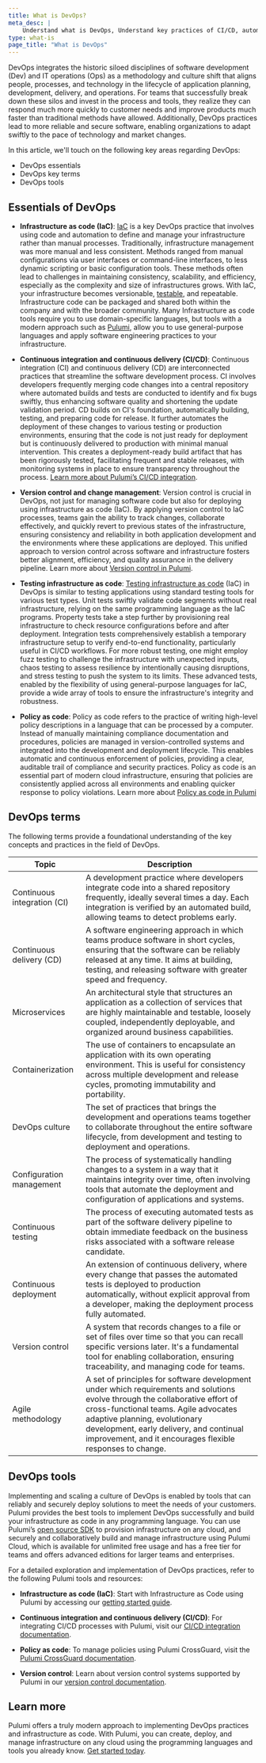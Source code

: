 ```yaml
---
title: What is DevOps?
meta_desc: |
    Understand what is DevOps, Understand key practices of CI/CD, automation, infrastructure testing and security
type: what-is
page_title: "What is DevOps"
---
```


DevOps integrates the historic siloed disciplines of software development (Dev) and IT operations (Ops) as a methodology and culture shift that aligns people, processes, and technology in the lifecycle of application planning, development, delivery, and operations. For teams that successfully break down these silos and invest in the process and tools, they realize they can respond much more quickly to customer needs and improve products much faster than traditional methods have allowed. Additionally, DevOps practices lead to more reliable and secure software, enabling organizations to adapt swiftly to the pace of technology and market changes.

In this article, we'll touch on the following key areas regarding DevOps:

* DevOps essentials 
* DevOps key terms 
* DevOps tools 

## Essentials of DevOps

- **Infrastructure as code (IaC)**: [IaC](https://www.pulumi.com/what-is/what-is-infrastructure-as-code/) is a key DevOps practice that involves using code and automation to define and manage your infrastructure rather than manual processes. Traditionally, infrastructure management was more manual and less consistent. Methods ranged from manual configurations via user interfaces or command-line interfaces, to less dynamic scripting or basic configuration tools. These methods often lead to challenges in maintaining consistency, scalability, and efficiency, especially as the complexity and size of infrastructures grows. With IaC, your infrastructure becomes versionable, [testable](https://www.pulumi.com/what-is/how-to-step-up-cloud-infrastructure-testing/), and repeatable. Infrastructure code can be packaged and shared both within the company and with the broader community. Many Infrastructure as code tools require you to use domain-specific languages, but tools with a modern approach such as [Pulumi](https://www.pulumi.com/), allow you to use general-purpose languages and apply software engineering practices to your infrastructure.

- **Continuous integration and continuous delivery (CI/CD)**: Continuous integration (CI) and continuous delivery (CD) are interconnected practices that streamline the software development process. CI involves developers frequently merging code changes into a central repository where automated builds and tests are conducted to identify and fix bugs swiftly, thus enhancing software quality and shortening the update validation period. CD builds on CI's foundation, automatically building, testing, and preparing code for release. It further automates the deployment of these changes to various testing or production environments, ensuring that the code is not just ready for deployment but is continuously delivered to production with minimal manual intervention. This creates a deployment-ready build artifact that has been rigorously tested, facilitating frequent and stable releases, with monitoring systems in place to ensure transparency throughout the process. [Learn more about Pulumi’s CI/CD integration](https://www.pulumi.com/docs/guides/continuous-delivery/).

- **Version control and change management**: Version control is crucial in DevOps, not just for managing software code but also for deploying using infrastructure as code (IaC). By applying version control to IaC processes, teams gain the ability to track changes, collaborate effectively, and quickly revert to previous states of the infrastructure, ensuring consistency and reliability in both application development and the environments where these applications are deployed. This unified approach to version control across software and infrastructure fosters better alignment, efficiency, and quality assurance in the delivery pipeline. Learn more about [Version control in Pulumi](https://www.pulumi.com/docs/intro/concepts/state/#backends).

- **Testing infrastructure as code**: [Testing infrastructure as code](https://www.pulumi.com/docs/using-pulumi/testing/) (IaC) in DevOps is similar to testing applications using standard testing tools for various test types. Unit tests swiftly validate code segments without real infrastructure, relying on the same programming language as the IaC programs. Property tests take a step further by provisioning real infrastructure to check resource configurations before and after deployment. Integration tests comprehensively establish a temporary infrastructure setup to verify end-to-end functionality, particularly useful in CI/CD workflows. For more robust testing, one might employ fuzz testing to challenge the infrastructure with unexpected inputs, chaos testing to assess resilience by intentionally causing disruptions, and stress testing to push the system to its limits. These advanced tests, enabled by the flexibility of using general-purpose languages for IaC, provide a wide array of tools to ensure the infrastructure's integrity and robustness.

- **Policy as code**: Policy as code refers to the practice of writing high-level policy descriptions in a language that can be processed by a computer. Instead of manually maintaining compliance documentation and procedures, policies are managed in version-controlled systems and integrated into the development and deployment lifecycle. This enables automatic and continuous enforcement of policies, providing a clear, auditable trail of compliance and security practices. Policy as code is an essential part of modern cloud infrastructure, ensuring that policies are consistently applied across all environments and enabling quicker response to policy violations. Learn more about [Policy as code in Pulumi](https://www.pulumi.com/docs/guides/crossguard/)

## DevOps terms
The following terms provide a foundational understanding of the key concepts and practices in the field of DevOps.

| Topic                      | Description |
|----------------------------|-------------|
| Continuous integration (CI) | A development practice where developers integrate code into a shared repository frequently, ideally several times a day. Each integration is verified by an automated build, allowing teams to detect problems early. |
| Continuous delivery (CD)    | A software engineering approach in which teams produce software in short cycles, ensuring that the software can be reliably released at any time. It aims at building, testing, and releasing software with greater speed and frequency. |
| Microservices              | An architectural style that structures an application as a collection of services that are highly maintainable and testable, loosely coupled, independently deployable, and organized around business capabilities. |
| Containerization           | The use of containers to encapsulate an application with its own operating environment. This is useful for consistency across multiple development and release cycles, promoting immutability and portability. |
| DevOps culture             | The set of practices that brings the development and operations teams together to collaborate throughout the entire software lifecycle, from development and testing to deployment and operations. |
| Configuration management   | The process of systematically handling changes to a system in a way that it maintains integrity over time, often involving tools that automate the deployment and configuration of applications and systems. |
| Continuous testing         | The process of executing automated tests as part of the software delivery pipeline to obtain immediate feedback on the business risks associated with a software release candidate. |
| Continuous deployment      | An extension of continuous delivery, where every change that passes the automated tests is deployed to production automatically, without explicit approval from a developer, making the deployment process fully automated. |
| Version control            | A system that records changes to a file or set of files over time so that you can recall specific versions later. It's a fundamental tool for enabling collaboration, ensuring traceability, and managing code for teams. |
| Agile methodology          | A set of principles for software development under which requirements and solutions evolve through the collaborative effort of cross-functional teams. Agile advocates adaptive planning, evolutionary development, early delivery, and continual improvement, and it encourages flexible responses to change. |

## DevOps tools

Implementing and scaling a culture of DevOps is enabled by tools that can reliably and securely deploy solutions to meet the needs of your customers. Pulumi provides the best tools to implement DevOps successfully and build your infrastructure as code in any programming language. You can use Pulumi’s [open source SDK](https://github.com/pulumi/pulumi) to provision infrastructure on any cloud, and securely and collaboratively build and manage infrastructure using Pulumi Cloud, which is available for unlimited free usage and has a free tier for teams and offers advanced editions for larger teams and enterprises.

For a detailed exploration and implementation of DevOps practices, refer to the following Pulumi tools and resources:

- **Infrastructure as code (IaC)**: Start with Infrastructure as Code using Pulumi by accessing our [getting started guide](https://www.pulumi.com/docs/get-started/).

- **Continuous integration and continuous delivery (CI/CD)**: For integrating CI/CD processes with Pulumi, visit our [CI/CD integration documentation](https://www.pulumi.com/docs/guides/continuous-delivery/).

- **Policy as code**: To manage policies using Pulumi CrossGuard, visit the [Pulumi CrossGuard documentation](https://www.pulumi.com/docs/guides/crossguard/).

- **Version control**: Learn about version control systems supported by Pulumi in our [version control documentation](https://www.pulumi.com/docs/intro/concepts/state/#backends).

## Learn more

Pulumi offers a truly modern approach to implementing DevOps practices and infrastructure as code. With Pulumi, you can create, deploy, and manage infrastructure on any cloud using the programming languages and tools you already know. [Get started today](/docs/get-started/).
